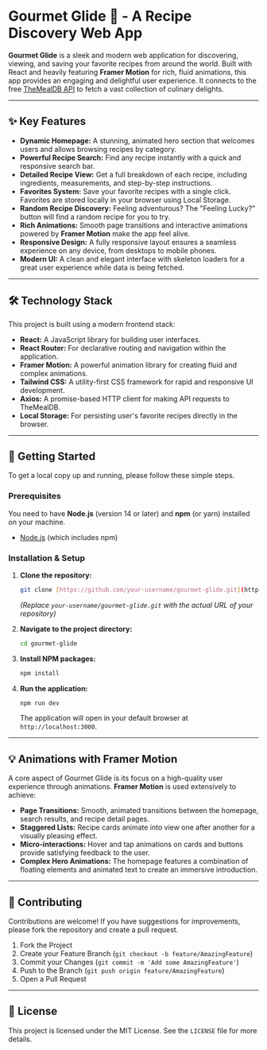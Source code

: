 # Gourmet Glide 🍳 - A Recipe Discovery Web App

**Gourmet Glide** is a sleek and modern web application for discovering, viewing, and saving your favorite recipes from around the world. Built with React and heavily featuring **Framer Motion** for rich, fluid animations, this app provides an engaging and delightful user experience. It connects to the free [TheMealDB API](https://www.themealdb.com/api.php) to fetch a vast collection of culinary delights.



---

## ✨ Key Features

* **Dynamic Homepage:** A stunning, animated hero section that welcomes users and allows browsing recipes by category.
* **Powerful Recipe Search:** Find any recipe instantly with a quick and responsive search bar.
* **Detailed Recipe View:** Get a full breakdown of each recipe, including ingredients, measurements, and step-by-step instructions.
* **Favorites System:** Save your favorite recipes with a single click. Favorites are stored locally in your browser using Local Storage.
* **Random Recipe Discovery:** Feeling adventurous? The "Feeling Lucky?" button will find a random recipe for you to try.
* **Rich Animations:** Smooth page transitions and interactive animations powered by **Framer Motion** make the app feel alive.
* **Responsive Design:** A fully responsive layout ensures a seamless experience on any device, from desktops to mobile phones.
* **Modern UI:** A clean and elegant interface with skeleton loaders for a great user experience while data is being fetched.

---

## 🛠️ Technology Stack

This project is built using a modern frontend stack:

* **React:** A JavaScript library for building user interfaces.
* **React Router:** For declarative routing and navigation within the application.
* **Framer Motion:** A powerful animation library for creating fluid and complex animations.
* **Tailwind CSS:** A utility-first CSS framework for rapid and responsive UI development.
* **Axios:** A promise-based HTTP client for making API requests to TheMealDB.
* **Local Storage:** For persisting user's favorite recipes directly in the browser.

---

## 🚀 Getting Started

To get a local copy up and running, please follow these simple steps.

### Prerequisites

You need to have **Node.js** (version 14 or later) and **npm** (or yarn) installed on your machine.

* [Node.js](https://nodejs.org/) (which includes npm)

### Installation & Setup

1.  **Clone the repository:**
    ```bash
    git clone [https://github.com/your-username/gourmet-glide.git](https://github.com/your-username/gourmet-glide.git)
    ```
    *(Replace `your-username/gourmet-glide.git` with the actual URL of your repository)*

2.  **Navigate to the project directory:**
    ```bash
    cd gourmet-glide
    ```

3.  **Install NPM packages:**
    ```bash
    npm install
    ```

4.  **Run the application:**
    ```bash
    npm run dev
    ```
    The application will open in your default browser at `http://localhost:3000`.

---

## 💡 Animations with Framer Motion

A core aspect of Gourmet Glide is its focus on a high-quality user experience through animations. **Framer Motion** is used extensively to achieve:

* **Page Transitions:** Smooth, animated transitions between the homepage, search results, and recipe detail pages.
* **Staggered Lists:** Recipe cards animate into view one after another for a visually pleasing effect.
* **Micro-interactions:** Hover and tap animations on cards and buttons provide satisfying feedback to the user.
* **Complex Hero Animations:** The homepage features a combination of floating elements and animated text to create an immersive introduction.

---

## 🤝 Contributing

Contributions are welcome! If you have suggestions for improvements, please fork the repository and create a pull request.

1.  Fork the Project
2.  Create your Feature Branch (`git checkout -b feature/AmazingFeature`)
3.  Commit your Changes (`git commit -m 'Add some AmazingFeature'`)
4.  Push to the Branch (`git push origin feature/AmazingFeature`)
5.  Open a Pull Request

---

## 📄 License

This project is licensed under the MIT License. See the `LICENSE` file for more details.